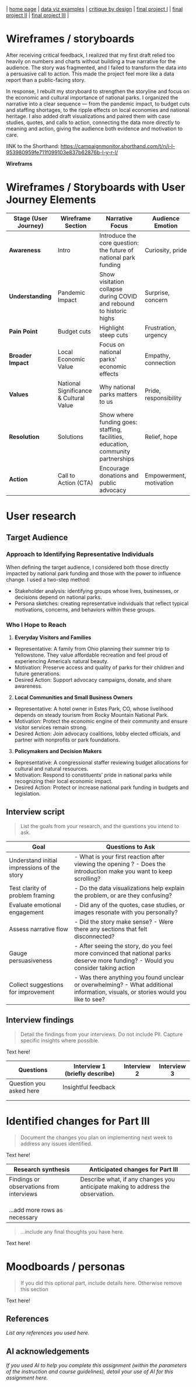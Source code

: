 | [home page](https://cmustudent.github.io/tswd-portfolio-templates/) | [data viz examples](dataviz-examples) | [critique by design](critique-by-design) | [final project I](final-project-part-one) | [final project II](final-project-part-two) | [final project III](final-project-part-three) |

# Wireframes / storyboards

After receiving critical feedback, I realized that my first draft relied too heavily on numbers and charts without building a true narrative for the audience. The story was fragmented, and I failed to transform the data into a persuasive call to action. This made the project feel more like a data report than a public-facing story.

In response, I rebuilt my storyboard to strengthen the storyline and focus on the economic and cultural importance of national parks. I organized the narrative into a clear sequence — from the pandemic impact, to budget cuts and staffing shortages, to the ripple effects on local economies and national heritage. I also added draft visualizations and paired them with case studies, quotes, and calls to action, connecting the data more directly to meaning and action, giving the audience both evidence and motivation to care.

lINK to the Shorthand: https://campaignmonitor.shorthand.com/t/n/i-l-953980959fe711f099103e837b62876b-l-y-r-l/

**Wireframs**
# Wireframes / Storyboards with User Journey Elements

| Stage (User Journey)     | Wireframe Section                        | Narrative Focus                                                                 | Audience Emotion  |
|--------------------------|------------------------------------------|---------------------------------------------------------------------------------|-----------------------------|
| **Awareness**            |  Intro                        | Introduce the core question: the future of national park funding                | Curiosity, pride            |
| **Understanding**        |  Pandemic Impact                      | Show visitation collapse during COVID and rebound to historic highs             | Surprise, concern           |
| **Pain Point** |  Budget cuts             | Highlight steep cuts               | Frustration, urgency        |
| **Broader Impact**       |  Local Economic Value                  | Focus on national parks' economic effects | Empathy, connection         |
| **Values**    |  National Significance & Cultural Value | Why national parks matters to us  | Pride, responsibility       |
| **Resolution**           |  Solutions               | Show where funding goes: staffing, facilities, education, community partnerships | Relief, hope                |
| **Action**               |  Call to Action (CTA)                  | Encourage donations and public advocacy                                         | Empowerment, motivation     |



# User research 

## Target Audience  

### Approach to Identifying Representative Individuals  
When defining the target audience, I considered both those directly impacted by national park funding and those with the power to influence change. I used a two-step method:  
- Stakeholder analysis: identifying groups whose lives, businesses, or decisions depend on national parks.  
- Persona sketches: creating representative individuals that reflect typical motivations, concerns, and behaviors within these groups.  

### Who I Hope to Reach  

1. **Everyday Visitors and Families**  
- Representative: A family from Ohio planning their summer trip to Yellowstone. They value affordable recreation and feel proud of experiencing America’s natural beauty.  
 - Motivation: Preserve access and quality of parks for their children and future generations.  
 - Desired Action: Support advocacy campaigns, donate, and share awareness.  

2. **Local Communities and Small Business Owners**  
 - Representative: A hotel owner in Estes Park, CO, whose livelihood depends on steady tourism from Rocky Mountain National Park.  
 - Motivation: Protect the economic engine of their community and ensure visitor services remain strong.  
 - Desired Action: Join advocacy coalitions, lobby elected officials, and partner with nonprofits or park foundations.  

3. **Policymakers and Decision Makers**  
 - Representative: A congressional staffer reviewing budget allocations for cultural and natural resources.  
 - Motivation: Respond to constituents’ pride in national parks while recognizing their local economic impact.  
 - Desired Action: Protect or increase national park funding in budgets and legislation.  


## Interview script
> List the goals from your research, and the questions you intend to ask. 


| Goal | Questions to Ask |
|------|------------------|
| Understand initial impressions of the story | - What is your first reaction after viewing the opening ? - Does the introduction make you want to keep scrolling? |
| Test clarity of problem framing | - Do the data visualizations help explain the problem, or are they confusing? |
| Evaluate emotional engagement | - Did any of the quotes, case studies, or images resonate with you personally? |
| Assess narrative flow | - Did the story make sense? - Were there any sections that felt disconnected? |
| Gauge persuasiveness | - After seeing the story, do you feel more convinced that national parks deserve more funding? - Would you consider taking action |
| Collect suggestions for improvement | - Was there anything you found unclear or overwhelming? - What additional information, visuals, or stories would you like to see? |


## Interview findings
> Detail the findings from your interviews.  Do not include PII.  Capture specific insights where possible.

Text here!

| Questions               | Interview 1 (briefly describe) | Interview 2 | Interview 3 |
|-------------------------|--------------------------------|-------------|-------------|
| Question you asked here | Insightful feedback            |             |             |
|                         |                                |             |             |
|                         |                                |             |             |


# Identified changes for Part III
> Document the changes you plan on implementing next week to address any issues identified.  

Text here!

| Research synthesis                       | Anticipated changes for Part III                                                |
|------------------------------------------|---------------------------------------------------------------------------------|
| Findings or observations from interviews | Describe what, if any changes you anticipate making to address the observation. |
|                                          |                                                                                 |
|                                          |                                                                                 |
|                                          |                                                                                 |
| ...add more rows as necessary            |                                                                                 |

> ...include any final thoughts you have here. 

Text here!

# Moodboards / personas
> If you did this optional part, include details here.  Otherwise remove this section

Text here!

## References
_List any references you used here._

## AI acknowledgements
_If you used AI to help you complete this assignment (within the parameters of the instruction and course guidelines), detail your use of AI for this assignment here._

